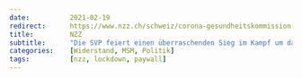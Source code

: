 ```yaml
---
date:          2021-02-19
redirect:      https://www.nzz.ch/schweiz/corona-gesundheitskommission-will-restaurants-am-22-maerz-oeffnen-ld.1602801
title:         NZZ
subtitle:      "Die SVP feiert einen überraschenden Sieg im Kampf um das Corona-Regime – die Restaurants sollen schon am 22. März öffnen"
categories:    [Widerstand, MSM, Politik]
tags:          [nzz, lockdown, paywall]
---
```

